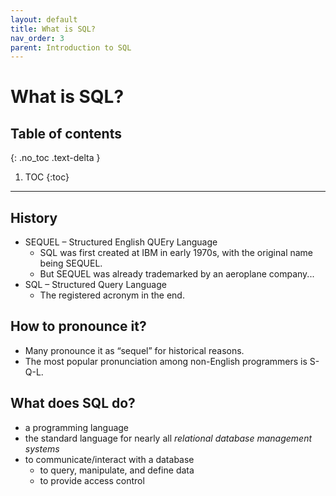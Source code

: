```yaml
---
layout: default
title: What is SQL?
nav_order: 3
parent: Introduction to SQL
---
```

# What is SQL?

## Table of contents
{: .no_toc .text-delta }

1. TOC
{:toc}

---

## History
- SEQUEL – Structured English QUEry Language 
    - SQL was first created at IBM in early 1970s, with the original name being SEQUEL. 
    - But SEQUEL was already trademarked by an aeroplane company...
- SQL – Structured Query Language
    - The registered acronym in the end. 

## How to pronounce it?
- Many pronounce it as “sequel” for historical reasons. 
- The most popular pronunciation among non-English programmers is S-Q-L. 

## What does SQL do?
- a programming language
- the standard language for nearly all _relational database management systems_
- to communicate/interact with a database
    - to query, manipulate, and define data
    - to provide access control










